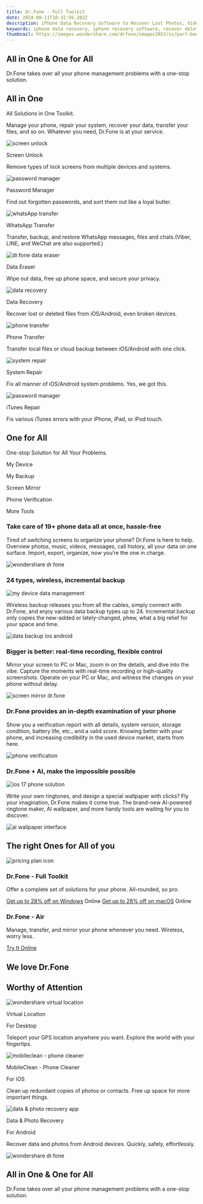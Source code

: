 ```yaml
---
title: Dr.Fone - Full Toolkit
date: 2024-08-11T10:32:56.202Z
description: iPhone Data Recovery Software to Recover Lost Photos, Videos & More
keywords: iphone data recovery, iphone recovery software, recover deleted data from iphone
thumbnail: https://images.wondershare.com/drfone/images2023/ss/part-banner-img-1920.png
---
```


## All in One & One for All

Dr.Fone takes over all your phone management problems with a one-stop solution.

## All in One  

All Solutions in One Toolkit.

Manage your phone, repair your system, recover your data, transfer your files, and so on. Whatever you need, Dr.Fone is at your service.

![screen unlock](https://images.wondershare.com/drfone/images2023/home/screen-unlock.svg)

Screen Unlock

Remove types of lock screens from multiple devices and systems.

![password manager](https://images.wondershare.com/drfone/images2023/home/password-manager.svg)

Password Manager

Find out forgotten passwords, and sort them out like a loyal butler.

![whatsApp transfer](https://images.wondershare.com/drfone/images2023/home/whats-app-transfer.svg)

WhatsApp Transfer

Transfer, backup, and restore WhatsApp messages, files and chats.(Viber, LINE, and WeChat are also supported.)

![dr.fone data eraser](https://images.wondershare.com/drfone/images2023/home/data-eraser.svg)

Data Eraser

Wipe out data, free up phone space, and secure your privacy.

![data recovery](https://images.wondershare.com/drfone/images2023/home/data-recovery.svg)

Data Recovery

Recover lost or deleted files from iOS/Android, even broken devices.

![phone transfer](https://images.wondershare.com/drfone/images2023/home/phone-transfer.svg)

Phone Transfer

Transfer local files or cloud backup between iOS/Android with one click.

![system repair](https://images.wondershare.com/drfone/images2023/home/system-repair.svg)

System Repair

Fix all manner of iOS/Android system problems. Yes, we got this.

![password manager](https://images.wondershare.com/drfone/2023/homepage/features-itunes-icon.svg)

iTunes Repair

Fix various iTunes errors with your iPhone, iPad, or iPod touch.

## One for All  

One-stop Solution for All Your Problems.

My Device

My Backup

Screen Mirror

Phone Verification

More Tools

### Take care of 19+ phone data all at once, hassle-free

Tired of switching screens to organize your phone? Dr.Fone is here to help. Overview photos, music, videos, messages, call history, all your data on one surface. Import, export, organize, now you’re the one in charge.

![wondershare dr.fone](https://images.wondershare.com/drfone/images2023/home/my-device-img.png)

### 24 types, wireless, incremental backup

![my device data management](https://images.wondershare.com/drfone/images2023/home/ios-17-icon.png)

Wireless backup releases you from all the cables, simply connect with Dr.Fone, and enjoy various data backup types up to 24. Incremental backup only copies the new-added or lately-changed, phew, what a big relief for your space and time.

![data backup ios android](https://images.wondershare.com/drfone/images2023/home/my-backup-img.png)

### Bigger is better: real-time recording, flexible control

Mirror your screen to PC or Mac, zoom in on the details, and dive into the vibe. Capture the moments with real-time recording or high-quality screenshots. Operate on your PC or Mac, and witness the changes on your phone without delay.

![screen mirror dr.fone](https://images.wondershare.com/drfone/images2023/home/screen-mirror-img.png)

### Dr.Fone provides an in-depth examination of your phone

Show you a verification report with all details, system version, storage condition, battery life, etc., and a valid score. Knowing better with your phone, and increasing credibility in the used device market, starts from here.

![phone verification](https://images.wondershare.com/drfone/images2023/home/phone-verification-img.png)

### Dr.Fone + AI, make the impossible possible

![ios 17 phone solution](https://images.wondershare.com/drfone/images2023/home/ai-powered-icon.png)

Write your own ringtones, and design a special wallpaper with clicks? Fly your imagination, Dr.Fone makes it come true. The brand-new AI-powered ringtone maker, AI wallpaper, and more handy tools are waiting for you to discover.

![ai wallpaper interface](https://images.wondershare.com/drfone/images2023/home/more-functions-img.png)

## The right Ones for All of you

![pricing plan icon](https://images.wondershare.com/drfone/images2023/home/right-ones-icon.png)

### Dr.Fone - Full Toolkit

Offer a complete set of solutions for your phone. All-rounded, so pro.

[Get up to 28% off on Windows](https://secure.2checkout.com/order/cart.php?PRODS=4719742&QTY=1&AFFILIATE=108875&CART=1) Online
[Get up to 28% off on macOS](https://secure.2checkout.com/order/cart.php?PRODS=4719751&QTY=1&AFFILIATE=108875&CART=1) Online

### Dr.Fone - Air

Manage, transfer, and mirror your phone whenever you need. Wireless, worry less.

[Try It Online](https://drfoneair.wondershare.com/)

## We love Dr.Fone

## Worthy of Attention

![wondershare virtual location](https://images.wondershare.com/drfone/images2023/home/virutal-location.png)

Virtual Location

For Desktop

Teleport your GPS location anywhere you want. Explore the world with your fingertips.

![mobileclean - phone cleaner](https://images.wondershare.com/drfone/images2023/home/phone-cleaner.png)

MobileClean - Phone Cleaner

For iOS

Clean up redundant copies of photos or contacts. Free up space for more important things.

![data & photo recovery app](https://images.wondershare.com/drfone/images2023/home/photo-recovery.png)

Data & Photo Recovery

For Android

Recover data and photos from Android devices. Quickly, safely, effortlessly.

![wondershare dr.fone](https://neveragain.allstatics.com/2019/assets/icon/logo/drfone-horizontal-white.svg)

## All in One & One for All

Dr.Fone takes over all your phone management problems with a one-stop solution.



<ins class="adsbygoogle"
    style="display:block"
    data-ad-format="autorelaxed"
    data-ad-client="ca-pub-7571918770474297"
    data-ad-slot="1223367746"></ins>






